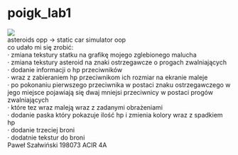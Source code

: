 # poigk_lab1
![](Paweł%20Szałwiński%20198073%20ACIR%204A.gif)  
asteroids opp -> static car simulator oop  
co udało mi się zrobić:  
· zmiana tekstury statku na grafikę mojego zglebionego malucha  
· zmiana tekstury asteroid na znaki ostrzegawcze o progach zwalniających  
· dodanie informacji o hp przeciwników   
· wraz z zabieraniem hp przeciwnikom ich rozmiar na ekranie maleje  
· po pokonaniu pierwszego przeciwnika w postaci znaku ostrzegawczego w jego miejsce pojawiają się dwaj mniejsi przeciwnicy w postaci progów zwalniających  
· które tez wraz maleją wraz z zadanymi obrażeniami   
· dodanie paska który pokazuje ilość hp i zmienia kolory wraz z spadkiem hp  
· dodanie trzeciej broni  
· dodatnie tekstur do broni  
Paweł Szałwiński 198073 ACIR 4A  
